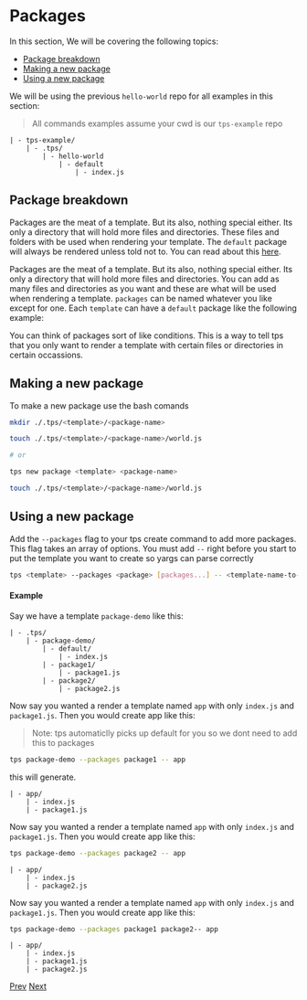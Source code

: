 # Packages

In this section, We will be covering the following topics:


<!-- START doctoc generated TOC please keep comment here to allow auto update -->
<!-- DON'T EDIT THIS SECTION, INSTEAD RE-RUN doctoc TO UPDATE -->


- [Package breakdown](#package-breakdown)
- [Making a new package](#making-a-new-package)
- [Using a new package](#using-a-new-package)

<!-- END doctoc generated TOC please keep comment here to allow auto update -->


We will be using the previous `hello-world` repo for all examples in this section:

> All commands examples assume your cwd is our `tps-example` repo

    | - tps-example/
        | - .tps/
            | - hello-world
                | - default
                    | - index.js

## Package breakdown

Packages are the meat of a template. But its also, nothing special either. Its only a directory that will hold more files and directories. These files and folders with be used when rendering your template. The `default` package will always be rendered unless told not to. You can read about this [here](TODO).

Packages are the meat of a template. But its also, nothing special either. Its only a directory that will hold more files and directories. You can add as many files and directories as you want and these are what will be used when rendering a template. `packages` can be named whatever you like except for one. Each `template` can have a `default` package like the following example:

You can think of packages sort of like conditions. This is a way to tell tps that you only want to render a template with certain files or directories in certain occassions.

<!-- Packages are the meat of a template. They decided which folders/files to add to your new template. A package is nothing special either, its only a directory. The `default` package will always be rendered unless told not to. You can read about this [here](TODO).

Each other package you add to your template will need to be added to the render process. Now there are many ways on how to add a package but for the purpose of this intro guide we will keep it simple. -->

## Making a new package

<!-- Lets add a package to our `hello-world` template. We will create a package named `hello` and add a `world.js` inside. You can do this two ways:
 -->

To make a new package use the bash comands

```bash
mkdir ./.tps/<template>/<package-name>

touch ./.tps/<template>/<package-name>/world.js

# or

tps new package <template> <package-name>

touch ./.tps/<template>/<package-name>/world.js
```

## Using a new package

Add the `--packages` flag to your tps create command to add more packages. This flag takes an array of options. You must add `--` right before you start to put the template you want to create so yargs can parse correctly

```bash
tps <template> --packages <package> [packages...] -- <template-name-to-create>
```

#### Example

Say we have a template `package-demo` like this:

    | - .tps/
        | - package-demo/
            | - default/
                | - index.js
            | - package1/
                | - package1.js
            | - package2/
                | - package2.js

Now say you wanted a render a template named `app` with only `index.js` and `package1.js`. Then you would create app like this:

> Note: tps automaticlly picks up default for you so we dont need to add this to packages

```bash
tps package-demo --packages package1 -- app
```

this will generate.

    | - app/
        | - index.js
        | - package1.js

Now say you wanted a render a template named `app` with only `index.js` and `package1.js`. Then you would create app like this:

```bash
tps package-demo --packages package2 -- app
```

    | - app/
        | - index.js
        | - package2.js

Now say you wanted a render a template named `app` with only `index.js` and `package1.js`. Then you would create app like this:

```bash
tps package-demo --packages package1 package2-- app
```

    | - app/
        | - index.js
        | - package1.js
        | - package2.js

[Prev](./templates.md)
[Next](./dynamic-files.md)
